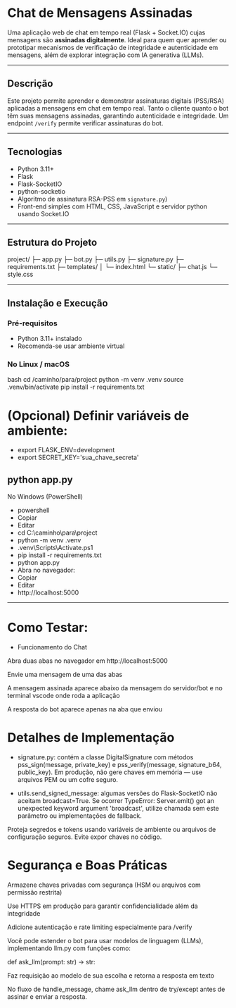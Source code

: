 # Chat de Mensagens Assinadas

Uma aplicação web de chat em tempo real (Flask + Socket.IO) cujas mensagens são **assinadas digitalmente**. Ideal para quem quer aprender ou prototipar mecanismos de verificação de integridade e autenticidade em mensagens, além de explorar integração com IA generativa (LLMs).

---

## Descrição

Este projeto permite aprender e demonstrar assinaturas digitais (PSS/RSA) aplicadas a mensagens em chat em tempo real. Tanto o cliente quanto o bot têm suas mensagens assinadas, garantindo autenticidade e integridade. Um endpoint `/verify` permite verificar assinaturas do bot.

---

## Tecnologias

- Python 3.11+  
- Flask  
- Flask-SocketIO  
- python-socketio  
- Algoritmo de assinatura RSA-PSS em `signature.py`)  
- Front-end simples com HTML, CSS, JavaScript e servidor python usando Socket.IO

---

## Estrutura do Projeto
project/
├─ app.py
├─ bot.py
├─ utils.py
├─ signature.py
├─ requirements.txt
├─ templates/
│ └─ index.html
└─ static/
├─ chat.js
└─ style.css


---

## Instalação e Execução

### Pré-requisitos

- Python 3.11+ instalado  
- Recomenda-se usar ambiente virtual

### No Linux / macOS

bash
cd /caminho/para/project
python -m venv .venv
source .venv/bin/activate
pip install -r requirements.txt

# (Opcional) Definir variáveis de ambiente:
- export FLASK_ENV=development
- export SECRET_KEY='sua_chave_secreta'


python app.py
---
No Windows (PowerShell)
- powershell
- Copiar
- Editar
- cd C:\caminho\para\project
- python -m venv .venv
- .venv\Scripts\Activate.ps1
- pip install -r requirements.txt
- python app.py
- Abra no navegador:
- Copiar
- Editar
- http://localhost:5000

---

# Como Testar:
- Funcionamento do Chat

Abra duas abas no navegador em http://localhost:5000

Envie uma mensagem de uma das abas

A mensagem assinada aparece abaixo da mensagem do servidor/bot e no terminal vscode onde roda a aplicação

A resposta do bot aparece apenas na aba que enviou


# Detalhes de Implementação

- signature.py:
contém a classe DigitalSignature com métodos pss_sign(message, private_key) e pss_verify(message, signature_b64, public_key). Em produção, não gere chaves em memória — use arquivos PEM ou um cofre seguro.

- utils.send_signed_message: 
algumas versões do Flask-SocketIO não aceitam broadcast=True. Se ocorrer TypeError: Server.emit() got an unexpected keyword argument 'broadcast', utilize chamada sem este parâmetro ou implementações de fallback.

Proteja segredos e tokens usando variáveis de ambiente ou arquivos de configuração seguros. Evite expor chaves no código.

# Segurança e Boas Práticas

Armazene chaves privadas com segurança (HSM ou arquivos com permissão restrita)

Use HTTPS em produção para garantir confidencialidade além da integridade

Adicione autenticação e rate limiting especialmente para /verify

Você pode estender o bot para usar modelos de linguagem (LLMs), implementando llm.py com funções como:

def ask_llm(prompt: str) -> str:

Faz requisição ao modelo de sua escolha e retorna a resposta em texto

No fluxo de handle_message, chame ask_llm dentro de try/except antes de assinar e enviar a resposta.
